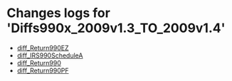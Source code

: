 # Changes logs for 'Diffs990x_2009v1.3_TO_2009v1.4'

* [diff_Return990EZ](diff_Return990EZ.xsd.html)
* [diff_IRS990ScheduleA](diff_IRS990ScheduleA.xsd.html)
* [diff_Return990](diff_Return990.xsd.html)
* [diff_Return990PF](diff_Return990PF.xsd.html)
